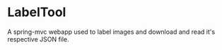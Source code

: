 # LabelTool
A spring-mvc webapp used to label images and download and read it's respective JSON file.
